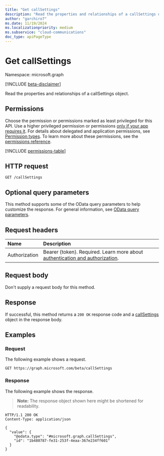 ```yaml
---
title: "Get callSettings"
description: "Read the properties and relationships of a callSettings object."
author: "garchiro7"
ms.date: 11/19/2024
ms.localizationpriority: medium
ms.subservice: "cloud-communications"
doc_type: apiPageType
---
```


# Get callSettings

Namespace: microsoft.graph

[!INCLUDE [beta-disclaimer](../../includes/beta-disclaimer.md)]

Read the properties and relationships of a callSettings object.

## Permissions

Choose the permission or permissions marked as least privileged for this API. Use a higher privileged permission or permissions [only if your app requires it](/graph/permissions-overview#best-practices-for-using-microsoft-graph-permissions). For details about delegated and application permissions, see [Permission types](/graph/permissions-overview#permission-types). To learn more about these permissions, see the [permissions reference](/graph/permissions-reference).

<!-- {
  "blockType": "permissions",
  "name": "callsettings-get-permissions"
}
-->
[!INCLUDE [permissions-table](../includes/permissions/callsettings-get-permissions.md)]

## HTTP request

<!-- {
  "blockType": "ignored"
}
-->
``` http
GET /callSettings
```

## Optional query parameters

This method supports some of the OData query parameters to help customize the response. For general information, see [OData query parameters](/graph/query-parameters).

## Request headers

|Name|Description|
|:---|:---|
|Authorization|Bearer {token}. Required. Learn more about [authentication and authorization](/graph/auth/auth-concepts).|

## Request body

Don't supply a request body for this method.

## Response

If successful, this method returns a `200 OK` response code and a [callSettings](../resources/callsettings.md) object in the response body.

## Examples

### Request

The following example shows a request.
<!-- {
  "blockType": "request",
  "name": "get_callsettings"
}
-->
``` http
GET https://graph.microsoft.com/beta/callSettings
```


### Response

The following example shows the response.
>**Note:** The response object shown here might be shortened for readability.
<!-- {
  "blockType": "response",
  "truncated": true,
  "@odata.type": "microsoft.graph.callSettings"
}
-->
``` http
HTTP/1.1 200 OK
Content-Type: application/json

{
  "value": {
    "@odata.type": "#microsoft.graph.callSettings",
    "id": "1b480787-fe31-253f-4eaa-367e234ff601"
  }
}
```

